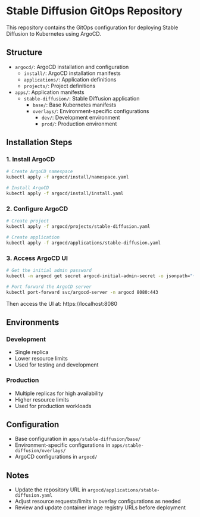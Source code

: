 # Stable Diffusion GitOps Repository

This repository contains the GitOps configuration for deploying Stable Diffusion to Kubernetes using ArgoCD.

## Structure
- `argocd/`: ArgoCD installation and configuration
  - `install/`: ArgoCD installation manifests
  - `applications/`: Application definitions
  - `projects/`: Project definitions
- `apps/`: Application manifests
  - `stable-diffusion/`: Stable Diffusion application
    - `base/`: Base Kubernetes manifests
    - `overlays/`: Environment-specific configurations
      - `dev/`: Development environment
      - `prod/`: Production environment

## Installation Steps

### 1. Install ArgoCD
```bash
# Create ArgoCD namespace
kubectl apply -f argocd/install/namespace.yaml

# Install ArgoCD
kubectl apply -f argocd/install/install.yaml
```

### 2. Configure ArgoCD
```bash
# Create project
kubectl apply -f argocd/projects/stable-diffusion.yaml

# Create application
kubectl apply -f argocd/applications/stable-diffusion.yaml
```

### 3. Access ArgoCD UI
```bash
# Get the initial admin password
kubectl -n argocd get secret argocd-initial-admin-secret -o jsonpath="{.data.password}" | base64 -d

# Port forward the ArgoCD server
kubectl port-forward svc/argocd-server -n argocd 8080:443
```

Then access the UI at: https://localhost:8080

## Environments

### Development
- Single replica
- Lower resource limits
- Used for testing and development

### Production
- Multiple replicas for high availability
- Higher resource limits
- Used for production workloads

## Configuration
- Base configuration in `apps/stable-diffusion/base/`
- Environment-specific configurations in `apps/stable-diffusion/overlays/`
- ArgoCD configurations in `argocd/`

## Notes
- Update the repository URL in `argocd/applications/stable-diffusion.yaml`
- Adjust resource requests/limits in overlay configurations as needed
- Review and update container image registry URLs before deployment
